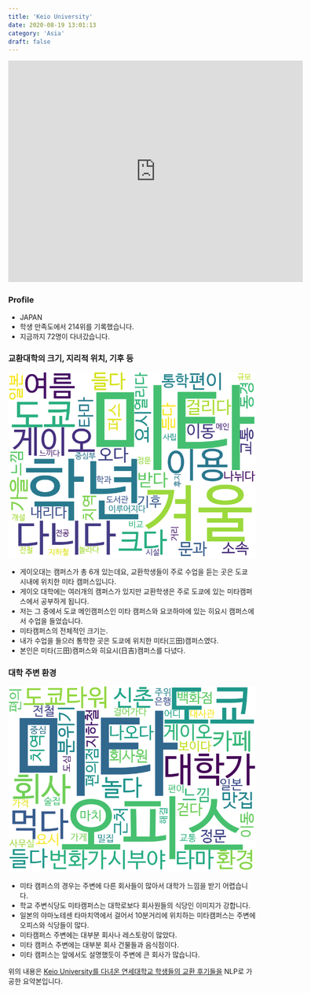```yaml
---
title: 'Keio University'
date: 2020-08-19 13:01:13
category: 'Asia'
draft: false
---
```


<iframe
width="600"
height="450"
frameborder="0" style="border:0"
src="https://www.google.com/maps/embed/v1/place?key=AIzaSyC9e1AME-pVmWC4hBpFdu5S4dKzyepa3HQ&q=Keio+University&center=35.648964299999996,139.7429376&zoom=14" allowfullscreen>
</iframe>

### Profile

* JAPAN
* 학생 만족도에서 214위를 기록했습니다.
* 지금까지 72명이 다녀갔습니다. 

### 교환대학의 크기, 지리적 위치, 기후 등

![gen_info-WordCloud](../univ_wordclouds_okt/gen_info/JP000011_gen_info_okt.png)

* 게이오대는 캠퍼스가 총 6개 있는데요, 교환학생들이 주로 수업을 듣는 곳은 도쿄 시내에 위치한 미타 캠퍼스입니다.
* 게이오 대학에는 여러개의 캠퍼스가 있지만 교환학생은 주로 도쿄에 있는 미타캠퍼스에서 공부하게 됩니다.
* 저는 그 중에서 도쿄 메인캠퍼스인 미타 캠퍼스와 요코하마에 있는 히요시 캠퍼스에서 수업을 들었습니다.
* 미타캠퍼스의 전체적인 크기는.
* 내가 수업을 들으러 통학한 곳은 도쿄에 위치한 미타(三田)캠퍼스였다.
* 본인은 미타(三田)캠퍼스와 히요시(日吉)캠퍼스를 다녔다.


### 대학 주변 환경

![env_info-WordCloud](../univ_wordclouds_okt/env_info/JP000011_env_info_okt.png)

* 미타 캠퍼스의 경우는 주변에 다른 회사들이 많아서 대학가 느낌을 받기 어렵습니다.
* 학교 주변식당도 미타캠퍼스는 대학로보다 회사원들의 식당인 이미지가 강합니다.
* 일본의 야마노테센 타마치역에서 걸어서 10분거리에 위치하는 미타캠퍼스는 주변에 오피스와 식당들이 많다.
* 미타캠퍼스 주변에는 대부분 회사나 레스토랑이 많았다.
* 미타 캠퍼스 주변에는 대부분 회사 건물들과 음식점이다.
* 미타 캠퍼스는 앞에서도 설명했듯이 주변에 큰 회사가 많습니다.


위의 내용은 [Keio University를 다녀온 연세대학교 학생들의 교환 후기들을](http://oia.yonsei.ac.kr/partner/expReport.asp?ucode=JP000011&bgbn=A) NLP로 가공한 요약본입니다. 
